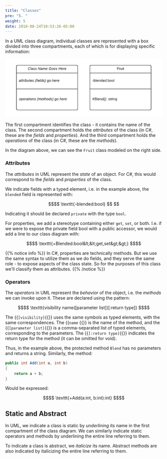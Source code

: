 ```yaml
---
title: "Classes"
pre: "5. "
weight: 5
date: 2018-08-24T10:53:26-05:00
---
```


In a UML class diagram, individual classes are represented with a box divided into three compartments, each of which is for displaying specific information:

![Class Diagram example](/images/5.5.1.png)

The first compartment identifies the class - it contains the name of the class. The second compartment holds the _attributes_ of the class (in C#, these are the _fields_ and _properties_).  And the third compartment holds the _operations_ of the class (in C#, these are the _methods_).

In the diagram above, we can see the `Fruit` class modeled on the right side. 

### Attributes
The _attributes_ in UML represent the _state_ of an object.  For C#, this would correspond to the _fields_ and _properties_ of the class.

We indicate fields with a typed element, i.e. in the example above, the `blended` field is represented with:

```math
$$
\texttt{-blended:bool}
$$ 
```

Indicating it should be declared `private` with the type `bool`.

For properties, we add a stereotype containing either `get`, `set`, or both.  I.e. if we were to expose the private field bool with a public accessor, we would add a line to our class diagram with:

```math
$$
\texttt{+Blended:bool&lt;&lt;get,set&gt;&gt;}
$$
```

{{% notice info %}}
In C#, properties are technically methods.  But we use the same syntax to utilize them as we do fields, and they serve the same role - to expose aspects of the class state. So for the purposes of this class we'll classify them as attributes.
{{% /notice %}}

### Operators
The _operators_ in UML represent the _behavior_ of the object, i.e. the _methods_ we can invoke upon it.  These are declared using the pattern:

```math
$$ 
\texttt{visibility name([parameter list])[:return type]}
$$
```

The {{<math>}}$\texttt{[visibility]}${{</math>}} uses the same symbols as typed elements, with the same correspondences. The {{<math>}}$\texttt{name}$ {{</math>}} is the name of the method, and the {{<math>}}$\texttt{[parameter list]}${{</math>}} is a comma-separated list of typed elements, corresponding to the parameters.  The {{<math>}}$\texttt{[:return type]}${{</math>}} indicates the return type for the method (it can be omitted for void). 

Thus, in the example above, the protected method `Blend` has no parameters and returns a string.  Similarly, the method:

```csharp 
public int Add(int a, int b)
{
    return a + b;
}
```

Would be expressed:

```math
$$
\texttt{+Add(a:int, b:int):int}
$$
```

## Static and Abstract
In UML, we indicate a class is static by _underlining_ its name in the first compartment of the class diagram.  We can similarly indicate static operators and methods by underlining the entire line referring to them.

To indicate a class is abstract, we _italicize_ its name.  Abstract methods are also indicated by italicizing the entire line referring to them.